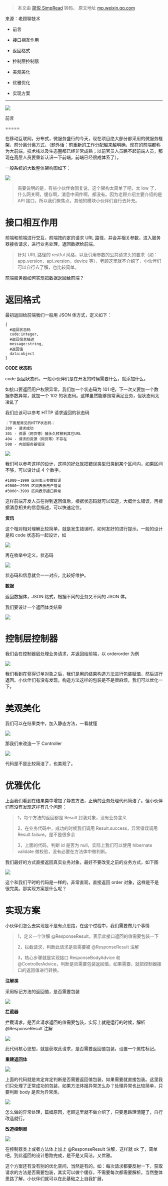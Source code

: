 > 本文由 [简悦 SimpRead](http://ksria.com/simpread/) 转码， 原文地址 [mp.weixin.qq.com](https://mp.weixin.qq.com/s?__biz=MzA4NzQ0Njc4Ng==&mid=2247503800&idx=2&sn=85b0d0db4f666c381a3d452b247e6cf7&chksm=903bcbd5a74c42c342376d43b95ad2df3f498039dd6afe60455d581a3566ebcb11f9efa901c7&mpshare=1&scene=1&srcid=0316L0rrvL4bNTREVngrjKNF&sharer_sharetime=1647401163270&sharer_shareid=7fece245937ac96f04f0fb8e1311fff1#rd)

来源：老顾聊技术

*   前言
    
*   接口相互作用
    
*   返回格式
    
*   控制层控制器
    
*   美观美化
    
*   优雅优化
    
*   实现方案
    

* * *

![](https://mmbiz.qpic.cn/mmbiz_png/obDoO79MTFHgSHNqfGANv7LtWdWz46NSyrInic06NqYGQXiaBXvkk1ZiaVXVllemxQlicBDl8WZ1ic0iab1LyeicQ9JLA/640?wx_fmt=png)

前言  

=====

在移动互联网，分布式，微服务盛行的今天，现在项目绝大部分都采用的微服务框架，前分离分离方式，（题外话：前重新的工作分配越来越明确，现在的前端都称为大前端，技术栈以及生态圈都已经非常成熟；以前官员人员瞧不起前端人员，那现在高层人员要重新认识一下前端，前端已经很成体系了）。

一般系统的大致整体架构图如下：

![](https://mmbiz.qpic.cn/mmbiz_jpg/JdLkEI9sZffUstrsicqnPMIoP91TTibMu83jEMqIPQ46ocribBdcHLAHHCAhkwEUfoz77r9ibRsfQLjs7vXYEibCNKA/640?wx_fmt=jpeg)

> 需要说明的是，有些小伙伴会回复说，这个架构太简单了吧，太 low 了，什么网关啊，缓存啊，消息中间件啊，都没有。因为老顾介绍主要介绍的是 API 接口，所以我们聚焦点，其他的模块小伙伴们自行去补充。

接口相互作用
======

前端和前端进行交互，前端按约定的请求 URL 路径，并合并相关参数，进入服务器接收请求，进行业务处理，返回数据给前端。

> 针对 URL 路径的 restful 风格，以及引用参数的公共请求头的要求（如：app_version，api_version，device 等），老顾这里就不介绍了，小伙伴们可以自行去了解，也比较简单。

前端服务器如何实现把数据返回给前端？

返回格式
====

最初返回给前端我们一般用 JSON 体方式，定义如下：

```
{
  #返回状态码
  code:integer,
  #返回信息描述
  message:string,
  #返回值
  data:object
}
```

**CODE 状态码**

code 返回状态码，一般小伙伴们是在开发的时候需要什么，就添加什么。

如接口要返回用户权限异常，我们加一个状态码为 101 吧，下一次又要加一个数据参数异常，就加一个 102 的状态码。这样虽然能够照常满足业务，但状态码太凌乱了

我们应该可以参考 HTTP 请求返回的状态码

```
：下面是常见的HTTP状态码：
200 - 请求成功
301 - 资源（网页等）被永久转移到其它URL
404 - 请求的资源（网页等）不存在
500 - 内部服务器错误
```

![](https://mmbiz.qpic.cn/mmbiz_jpg/JdLkEI9sZffUstrsicqnPMIoP91TTibMu8HSswndhb7ibVXgmia5djlLlf9fBMP3ReC5ZF3Qz9vWsIQUZZKMBVzS5g/640?wx_fmt=jpeg)

我们可以参考这样的设计，这样的好处就把错误类型归类到某个区间内，如果区间不够，可以设计成 4 个数字。

```
#1000～1999 区间表示参数错误
#2000～2999 区间表示用户错误
#3000～3999 区间表示接口异常
```

这样前端开发人员在得到返回值后，根据状态码就可以知道，大概什么错误，再根据消息相关的信息描述，可以快速定位。

**资讯**

这个相对相对理解比较简单，就是发生错误时，如何友好的进行提示。一般的设计是和 code 状态码一起设计，如

![](https://mmbiz.qpic.cn/mmbiz_jpg/JdLkEI9sZffUstrsicqnPMIoP91TTibMu85g2wa6uks3icsvCcqSicR2UicGyYz9HicoUXweQxL17QCaMUJVHIkjm30A/640?wx_fmt=jpeg)

再在枚举中定义，状态码

![](https://mmbiz.qpic.cn/mmbiz_jpg/JdLkEI9sZffUstrsicqnPMIoP91TTibMu8owjhicx33TJBvTicpyMlQVoxYj6qBFXESIYWvtGMxC3Hll78ibxGmoTTg/640?wx_fmt=jpeg)

状态码和信息就会一一对应，比较好维护。

**数据**

返回数据体，JSON 格式，根据不同的业务又不同的 JSON 体。

我们要设计一个返回体类结果

![](https://mmbiz.qpic.cn/mmbiz_jpg/JdLkEI9sZffUstrsicqnPMIoP91TTibMu8CVnECib1TQDCu8YO3wQP6ogP03IficaLMr6cu21bpeS5vF805ibfvymNA/640?wx_fmt=jpeg)

控制层控制器
======

我们会在控制器层处理业务请求，并返回给前端，以 orderorder 为例

![](https://mmbiz.qpic.cn/mmbiz_jpg/JdLkEI9sZffUstrsicqnPMIoP91TTibMu89rkozDdMh5f6qIyAe37ntddiadXqLvqmE1eTF1l30MS3Jr4dibQpjoKQ/640?wx_fmt=jpeg)

我们看到在获得订单对象之后，我们是用的结果构造方法进行包装赋值，然后进行返回。小伙伴们有没有发现，构造方法这样的包装是不是很麻烦，我们可以优化一下。

美观美化
====

我们可以在结果类中，加入静态方法，一看就懂

![](https://mmbiz.qpic.cn/mmbiz_jpg/JdLkEI9sZffUstrsicqnPMIoP91TTibMu8W1nQqoMibqR963WMFZEml8q3PcicSWSSiazyKcYcPdhlyr1DK66EhK12g/640?wx_fmt=jpeg)

那我们来改造一下 Controller

![](https://mmbiz.qpic.cn/mmbiz_jpg/JdLkEI9sZffUstrsicqnPMIoP91TTibMu8zwfQf7z4Ns9u2bIQ6OXSrC4bB0pL7W1nC8bMJufaUHeD34Gf5cbjow/640?wx_fmt=jpeg)

代码是不是比较简洁了，也美观了。

优雅优化
====

上面我们看到在结果类中增加了静态方法，正确的业务处理代码简洁了。但小伙伴们有没有发现这样有几个问题：

> 1，每个方法的返回都是 Result 封装对象，没有业务含义
> 
> 2，在业务代码中，成功的时候我们调用 Result.success，异常错误调用 Result.failure。是不是很多余
> 
> 3，上面的代码，判断 id 是否为 null，实际上我们可以使用 hibernate validate 做校验，没有必要在方法体中做判断。

我们最好的方式直接返回真实业务对象，最好不要改变之前的业务方式，如下图

![](https://mmbiz.qpic.cn/mmbiz_jpg/JdLkEI9sZffUstrsicqnPMIoP91TTibMu85QgXOePxSWP3wSvk4tRYmia1F6mFxmHOPlqlS1j2q9YCLO9BSCtu17g/640?wx_fmt=jpeg)

这个和我们平时的代码是一样的，非常直观，直接返回 order 对象，这样是不是很完美。那实现方案是什么呢？

实现方案
====

小伙伴们怎么去实现是不是有点思路，在这个过程中，我们需要做几个事情

> 1，定义一个注解 @ResponseResult，表示此接口返回的值需要包装一下
> 
> 2，拦截请求，判断此请求是否需要被 @ResponseResult 注解
> 
> 3，核心步骤就是实现接口 ResponseBodyAdvice 和 @ControllerAdvice，判断是否需要包装返回值，如果需要，就把控制器接口的返回值进行转换。

**注解类**

采用标记方法的返回值，是否需要包装

![](https://mmbiz.qpic.cn/mmbiz_jpg/JdLkEI9sZffUstrsicqnPMIoP91TTibMu8UrcIEnMN4PLdtkibqfkaCzLz4ELZnRR7ZGVGbd1VPGe9A0HIdbH4VrA/640?wx_fmt=jpeg)

**拦截器**

拦截请求，是否此请求返回的值需要包装，实际上就是运行的时候，解析 @ResponseResult 注解

![](https://mmbiz.qpic.cn/mmbiz_jpg/JdLkEI9sZffUstrsicqnPMIoP91TTibMu8DHzjwbTT9TEzRibcQQs70hrsyyoRkht2Rd1W808ueurQ6exEsQlsjKA/640?wx_fmt=jpeg)

此代码核心思想，就是获取此请求，是否需要返回值包装，设置一个属性标记。

**重建返回体**

![](https://mmbiz.qpic.cn/mmbiz_jpg/JdLkEI9sZffUstrsicqnPMIoP91TTibMu8CrLWFQX82sAVynYicnx7zEKUAQibjibX7rcv1oCMZVicnS7E95Yic3Rpj0A/640?wx_fmt=jpeg)

上面的代码就是肯定肯定判断是否需要返回值包装，如果需要就直接包装。这里我们只处理了正常成功的包装，如果方法体报异常怎么办？处理异常也比较简单，只要判断 body 是否为异常类。

![](https://mmbiz.qpic.cn/mmbiz_jpg/JdLkEI9sZffUstrsicqnPMIoP91TTibMu89cDuOAev7jlEY44qsxnTCICNibX8QoWgAichH9FWb8T8zdCmicicrNvI8w/640?wx_fmt=jpeg)

怎么做的异常处理，篇幅原因，老顾这里就不做介绍了，只要思路理清楚了，自行改造就行。

**改造控制器**

![](https://mmbiz.qpic.cn/mmbiz_jpg/JdLkEI9sZffUstrsicqnPMIoP91TTibMu8Qfy1HpibS4kyKoneDb9qIib51EnTuHhmCaV8FHj5RPtJWLvhLMd5ia3DQ/640?wx_fmt=jpeg)

在控制器类上或者方法体上加上 @ResponseResult 注解，这样就 ok 了，简单吧。到此返回的设计思路完成，是不是又简洁，又优雅。

这个方案还有没有别的优化空间，当然是有的。如：每次请求都要反射一下，获取请求的方法是否需要包装，其实可以做个缓存，不需要每次都需要解析。当然整体思路了解，小伙伴们就可以在此基础之上自我扩展，